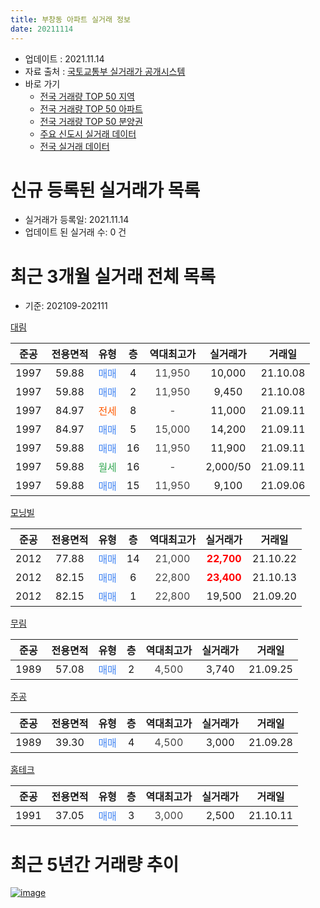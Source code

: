 ```yaml
---
title: 부창동 아파트 실거래 정보
date: 20211114
---
```


* 업데이트 : 2021.11.14
* 자료 출처 : [국토교통부 실거래가 공개시스템](http://rt.molit.go.kr)
* 바로 가기
    * [전국 거래량 TOP 50 지역](https://apt-info.github.io/apt-trade-info/tr)
    * [전국 거래량 TOP 50 아파트](https://apt-info.github.io/apt-trade-info/ta)
    * [전국 거래량 TOP 50 분양권](https://apt-info.github.io/apt-trade-info/tb)
    * [주요 신도시 실거래 데이터](https://apt-info.github.io/apt-trade-info/newtown)
    * [전국 실거래 데이터](https://apt-info.github.io/apt-trade-info/all)



<script async src="https://pagead2.googlesyndication.com/pagead/js/adsbygoogle.js"></script>
<!-- 기본광고 -->
<ins class="adsbygoogle"
     style="display:block"
     data-ad-client="ca-pub-1142216861245946"
     data-ad-slot="4805727019"
     data-ad-format="auto"
     data-full-width-responsive="true"></ins>
<script>
     (adsbygoogle = window.adsbygoogle || []).push({});
</script>


# 신규 등록된 실거래가 목록

* 실거래가 등록일: 2021.11.14
* 업데이트 된 실거래 수: 0 건




<script async src="https://pagead2.googlesyndication.com/pagead/js/adsbygoogle.js"></script>
<!-- 기본광고 -->
<ins class="adsbygoogle"
     style="display:block"
     data-ad-client="ca-pub-1142216861245946"
     data-ad-slot="4805727019"
     data-ad-format="auto"
     data-full-width-responsive="true"></ins>
<script>
     (adsbygoogle = window.adsbygoogle || []).push({});
</script>


# 최근 3개월 실거래 전체 목록
* 기준: 202109-202111


[대림](https://search.naver.com/search.naver?query=%EB%8C%80%EB%A6%BC)

|준공|전용면적|유형|층|역대최고가|실거래가|거래일|
|:---:|:---:|:---:|:---:|:---:|:---:|:---:|
|1997|59.88|<span style="color:#4285F3">매매</span>|4|<span style="color:#444444">11,950</span>|10,000|21.10.08|
|1997|59.88|<span style="color:#4285F3">매매</span>|2|<span style="color:#444444">11,950</span>|9,450|21.10.08|
|1997|84.97|<span style="color:#FF5A00">전세</span>|8|<span style="color:#444444">-</span>|11,000|21.09.11|
|1997|84.97|<span style="color:#4285F3">매매</span>|5|<span style="color:#444444">15,000</span>|14,200|21.09.11|
|1997|59.88|<span style="color:#4285F3">매매</span>|16|<span style="color:#444444">11,950</span>|11,900|21.09.11|
|1997|59.88|<span style="color:#34A853">월세</span>|16|<span style="color:#444444">-</span>|2,000/50|21.09.11|
|1997|59.88|<span style="color:#4285F3">매매</span>|15|<span style="color:#444444">11,950</span>|9,100|21.09.06|

[모닝빌](https://search.naver.com/search.naver?query=%EB%AA%A8%EB%8B%9D%EB%B9%8C)

|준공|전용면적|유형|층|역대최고가|실거래가|거래일|
|:---:|:---:|:---:|:---:|:---:|:---:|:---:|
|2012|77.88|<span style="color:#4285F3">매매</span>|14|<span style="color:#444444">21,000</span>|<b><span style="color:#FF0000">22,700</span></b>|21.10.22|
|2012|82.15|<span style="color:#4285F3">매매</span>|6|<span style="color:#444444">22,800</span>|<b><span style="color:#FF0000">23,400</span></b>|21.10.13|
|2012|82.15|<span style="color:#4285F3">매매</span>|1|<span style="color:#444444">22,800</span>|19,500|21.09.20|

[무림](https://search.naver.com/search.naver?query=%EB%AC%B4%EB%A6%BC)

|준공|전용면적|유형|층|역대최고가|실거래가|거래일|
|:---:|:---:|:---:|:---:|:---:|:---:|:---:|
|1989|57.08|<span style="color:#4285F3">매매</span>|2|<span style="color:#444444">4,500</span>|3,740|21.09.25|

[주공](https://search.naver.com/search.naver?query=%EC%A3%BC%EA%B3%B5)

|준공|전용면적|유형|층|역대최고가|실거래가|거래일|
|:---:|:---:|:---:|:---:|:---:|:---:|:---:|
|1989|39.30|<span style="color:#4285F3">매매</span>|4|<span style="color:#444444">4,500</span>|3,000|21.09.28|

[홈테크](https://search.naver.com/search.naver?query=%ED%99%88%ED%85%8C%ED%81%AC)

|준공|전용면적|유형|층|역대최고가|실거래가|거래일|
|:---:|:---:|:---:|:---:|:---:|:---:|:---:|
|1991|37.05|<span style="color:#4285F3">매매</span>|3|<span style="color:#444444">3,000</span>|2,500|21.10.11|



<script async src="https://pagead2.googlesyndication.com/pagead/js/adsbygoogle.js"></script>
<!-- 기본광고 -->
<ins class="adsbygoogle"
     style="display:block"
     data-ad-client="ca-pub-1142216861245946"
     data-ad-slot="4805727019"
     data-ad-format="auto"
     data-full-width-responsive="true"></ins>
<script>
     (adsbygoogle = window.adsbygoogle || []).push({});
</script>


# 최근 5년간 거래량 추이


<div style="width:100%;">
    <canvas id="deal_progress" height="200"></canvas>
</div>

<script>
new Chart(document.getElementById("deal_progress"), {
    type: 'line',
    data: {
        labels: ['16.01','16.02','16.03','16.04','16.05','16.06','16.07','16.08','16.09','16.10','16.11','16.12','17.01','17.02','17.03','17.04','17.05','17.06','17.07','17.08','17.09','17.10','17.11','17.12','18.01','18.02','18.03','18.04','18.05','18.06','18.07','18.08','18.09','18.10','18.11','18.12','19.01','19.02','19.03','19.04','19.05','19.06','19.07','19.08','19.09','19.10','19.11','19.12','20.01','20.02','20.03','20.04','20.05','20.06','20.07','20.08','20.09','20.10','20.11','20.12','21.01','21.02','21.03','21.04','21.05','21.06','21.07','21.08','21.09','21.10'],
        datasets: [{
            label: '매매/분양권',
            data: [7,7,4,3,1,8,5,5,6,5,13,7,4,11,6,15,11,10,11,10,5,5,2,4,10,5,5,10,4,5,3,6,5,4,8,4,5,7,7,10,1,5,4,2,1,4,6,4,7,14,7,6,8,10,23,12,10,7,14,16,2,10,10,12,17,8,6,7,6,5],
            borderColor: "rgba(66, 133, 243, 1)",
            backgroundColor: "rgba(66, 133, 243, 0.05)",
            borderWidth: 1,
            pointRadius: 0,
            fill: false,
            lineTension: 0
        },{
            label: '전/월세',
            data: [6,7,2,4,3,3,6,3,5,7,5,3,7,2,2,4,5,1,1,2,4,4,1,2,5,0,4,5,4,0,2,2,5,4,4,1,3,2,6,0,1,2,3,1,6,4,1,2,5,1,1,2,0,2,4,1,2,4,1,4,2,2,2,2,0,1,4,1,2,0],
            borderColor: "rgba(255, 90, 0, 1)",
            backgroundColor: "rgba(255, 90, 0, 0.05)",
            borderWidth: 1,
            pointRadius: 0,
            fill: false,
            lineTension: 0
        },{
            label: '합계',
            data: [13,14,6,7,4,11,11,8,11,12,18,10,11,13,8,19,16,11,12,12,9,9,3,6,15,5,9,15,8,5,5,8,10,8,12,5,8,9,13,10,2,7,7,3,7,8,7,6,12,15,8,8,8,12,27,13,12,11,15,20,4,12,12,14,17,9,10,8,8,5],
            borderColor: "rgba(0, 0, 0, 1)",
            backgroundColor: "rgba(0, 0, 0, 0.03)",
            borderWidth: 0.1,
            pointRadius: 0,
            fill: true,
            lineTension: 0
        }
        ]
    },
    options: {
        responsive: true,
        title: {
            display: false
        },
        tooltips: {
            mode: 'index',
            intersect: false
        },
        hover: {
            mode: 'nearest',
            intersect: true
        },
        scales: {
            xAxes: [{
                display: true,
                scaleLabel: {
                    display: true,
                    labelString: '년/월'
                }
            }],
            yAxes: [{
                display: true,
                ticks: {
                    suggestedMin: 0,
                },
                scaleLabel: {
                    display: true,
                    labelString: '실거래 수'
                }
            }]
        }
    }
});

</script>


[![image](https://apt-info.github.io/images/2020-01-03-apt-trade-info/1024x500.png)](https://play.google.com/store/apps/details?id=com.aptinfo.apttradeinfo)

